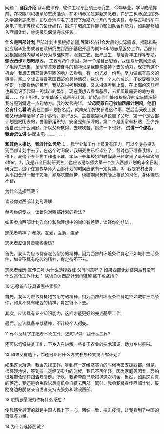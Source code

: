 问题：
**自我介绍**
我叫戴琼锋，软件工程专业硕士研究生，今年毕业，学习成绩靠前，在校期间积极参加志愿活动，在本科参加过迎新志愿者，在研二也参加过国外入学迎新志愿者，在联合汽车电子进行了为期八个月的专业实践，参与吉利汽车车身电子蓝牙等模块的设计编程，锻炼了我的工作能力和团队合作能力，如果能够加入西部计划，肯定保质保量完成任务。

**什么是西部计划**
西部计划主要根据新疆,西藏经济社会发展的实际需求，招募和鼓励应届毕业生或者在读研究生到西部基层开展为期1-3年的志愿服务工作。西部计划根据服务内容可以分为基础教育，服务三农，医疗卫生，基层青年工作等专项。
**想去西部计划的原因**。
主要有两个原因，第一个是自己想去，我在考研期间通读了毛泽东选集，革命前辈艰苦奋斗的精神也是我能够坚持下去的动力，现在有这个机会，我想去西部偏远穷困的地方去看看，有一份光发一份热，尽力做点有意义的事情。第二个想去看看我国西部的具体情况，我认为一个人的成长，不仅要看他的学识，也要看他的经历，我从农村考到湘潭，又从湘潭考到上海，在上海的这几年也算见识了我国一线城市的繁华，现在我想去看看基层，去祖国最需要的地方看看。。。。综上所述，如果能够入选西部计划，希望老师们能够根据我的实际情况将我分配到偏远一点的地方。我的发言完毕。
**父母同意自己参加西部计划吗，他们会有什么看法**
我在西部计划报名后，就向亲朋好友都说这件事，然后当天晚上就和父母通电话聊了这个事情，聊了很久，主要依靠两点说服了父母，第一个是西部计划是跟团去的，由国家组织的，安全是有保障的。第二个是国家有补贴，至少养活自己没什么问题。所以父母觉得，去吃吃苦，锻炼一下也好。
**试讲一个课程，我会怎么讲**
讲爬虫吧。。。。。。。。。

**和其他人相比，我有什么优势**
１，我学业和工作上都没有压力，可以全身心投入到西部计划中去了，在这个时间段，我研究生已经毕业了，暂时也不准备读博，工作上，我这个专业找工作也不难，实际上去年校招的时候我已经拿到了紫光展锐的offer。2，我是非全日制研究生，也应该是华师大第一个加入西部计划的非全日制研究生，这个在宣传华师大西部计划的时候应该有一定优势。3，我是农村出身，从小跟父母一起干农活，能够吃苦耐劳，读研期间也有晚上夜跑的习惯，身体素质不错。

为什么选择西藏？


谈谈你对西部计划的理解

参考你的专业，谈谈你对西部计划的看法？

如果参加西部计划的岗位和你理想中的岗位有差距，谈谈你的想法。

志愿者精神？
奉献，友爱，互助，进步

志愿者应该具备哪些素质?

首先，我认为应该具备吃苦耐劳的精神，因为西部的环境条件肯定不如城市生活条件，如果不具有吃苦的精神，肯定待不下去。

志愿者经历
宣传口号
为什么选择西藏
父母同意吗？
如果西部计划结束后有没有什么其他工作计划？
谈谈你对西部计划的理解
能不能坚持？

10.志愿者应该具备哪些素质?

首先，我认为应该具备吃苦耐劳的精神，因为西部的环境条件肯定不如城市生活条件，如果不具有吃苦的精神，肯定待不下去。

其次，应该具有专业知识能力，这样才能更好的完成基层工作。

最后，应该具备奉献精神，不计较个人得失。

11.你认为除了志愿者本岗工作，还可以做一些什么工作?

还可以组织扶贫工作，下乡入户讲解一些关于农业的技术知识，助力乡村振兴。

12.如果没有选上，你还可以用什么方式参与和支持西部计划?

如果这次落选，我会先找工作，等到有一定经济实力的时候再去支援西部。但是，很客观地说，等到有一定经济实力的时候，我已不再年轻，因为家庭等因素，恐怕很难能像现在跟着热情走。所以，我希望自己能把握这次机会。当然，如果这次真的落选，我还是会争取以后有机会自费去西部。同时，我会积极宣传西部计划，鼓励身边的朋友亲自或者支持去服务和建设西部。

13.疫情志愿服务你有什么感想？

使我感受最深的就是中国人民上下一心，团结一致，抗击疫情，让我看到了中国的自信与力量。

14.为什么选择西藏？



